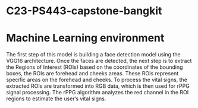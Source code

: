 # C23-PS443-capstone-bangkit
# Machine Learning environment

The first step of this model is building a face detection model using the VGG16 architecture. Once the faces are detected, the next step is to extract the Regions of Interest (ROIs) based on the coordinates of the bounding boxes, the ROIs are forehead and cheeks areas. These ROIs represent specific areas on the forehead and cheeks. To process the vital signs, the extracted ROIs are transformed into RGB data, which is then used for rPPG signal processing. The rPPG algorithm analyzes the red channel in the ROI regions to estimate the user’s vital signs.
